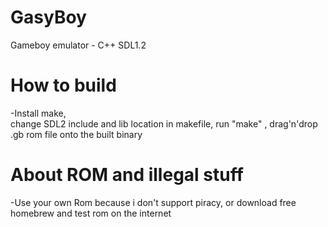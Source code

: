 # GasyBoy
Gameboy emulator - C++ SDL1.2

# How to build
-Install make,  
change SDL2 include and lib location in makefile,  run "make"
,  drag'n'drop .gb rom file onto the built binary

# About ROM and illegal stuff
-Use your own Rom because i don't support piracy,   or download free homebrew and test rom on the internet
